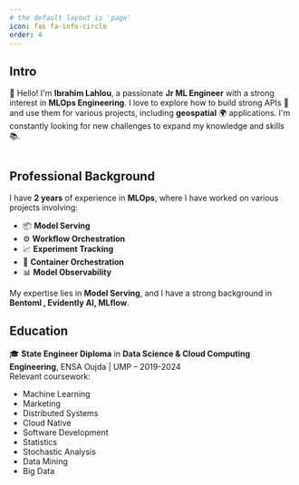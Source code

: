 ```yaml
---
# the default layout is 'page'
icon: fas fa-info-circle
order: 4
---
```


## Intro

👋 Hello! I'm **Ibrahim Lahlou**, a passionate **Jr ML Engineer** with a strong interest in **MLOps Engineering**. I love to explore how to build strong APIs 🚀 and use them for various projects, including **geospatial** 🌍 applications. I'm constantly looking for new challenges to expand my knowledge and skills 📚.

<figure><center><img src="https://gcloud.devoteam.com/wp-content/uploads/sites/32/2022/03/new-innovation-in-AI-banner.jpeg" alt=""></center></figure>

## Professional Background
I have **2 years** of experience in **MLOps**, where I have worked on various projects involving:
- 📦 **Model Serving**
- ⚙️ **Workflow Orchestration**
- 📈 **Experiment Tracking**
- 🐙 **Container Orchestration**
- 📊 **Model Observability**


My expertise lies in **Model Serving**, and I have a strong background in **Bentoml , Evidently AI, MLflow**.

## Education
🎓 **State Engineer Diploma** in **Data Science & Cloud Computing Engineering**, ENSA Oujda | UMP – 2019-2024  
Relevant coursework:  
- Machine Learning
- Marketing
- Distributed Systems  
- Cloud Native  
- Software Development  
- Statistics  
- Stochastic Analysis  
- Data Mining  
- Big Data
